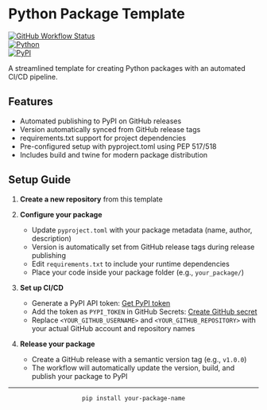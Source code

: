 # Python Package Template

[![GitHub Workflow Status](https://img.shields.io/badge/CI/CD-Automated-success?style=flat-square&logo=github)](https://github.com/features/actions)  
[![Python](https://img.shields.io/badge/Python-3.11+-3776AB?style=flat-square&logo=python&logoColor=white)](https://www.python.org/)  
[![PyPI](https://img.shields.io/badge/PyPI-Package-3775A9?style=flat-square&logo=pypi)](https://pypi.org/)

A streamlined template for creating Python packages with an automated CI/CD pipeline.

## Features

-   Automated publishing to PyPI on GitHub releases
-   Version automatically synced from GitHub release tags
-   requirements.txt support for project dependencies
-   Pre-configured setup with pyproject.toml using PEP 517/518
-   Includes build and twine for modern package distribution

## Setup Guide

1. **Create a new repository** from this template

2. **Configure your package**

    - Update `pyproject.toml` with your package metadata (name, author, description)
    - Version is automatically set from GitHub release tags during release publishing
    - Edit `requirements.txt` to include your runtime dependencies
    - Place your code inside your package folder (e.g., `your_package/`)

3. **Set up CI/CD**

    - Generate a PyPI API token: [Get PyPI token](https://pypi.org/manage/account/token/)
    - Add the token as `PYPI_TOKEN` in GitHub Secrets: [Create GitHub secret](https://github.com/<YOUR_GITHUB_USERNAME>/<YOUR_GITHUB_REPOSITORY>/settings/secrets/actions)
    - Replace `<YOUR_GITHUB_USERNAME>` and `<YOUR_GITHUB_REPOSITORY>` with your actual GitHub account and repository names

4. **Release your package**
    - Create a GitHub release with a semantic version tag (e.g., `v1.0.0`)
    - The workflow will automatically update the version, build, and publish your package to PyPI

---

<div align="center">
  <code>pip install your-package-name</code>
</div>

